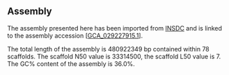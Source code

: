 **Assembly**
--------

The assembly presented here has been imported from [INSDC](http://www.insdc.org) and is linked to the assembly accession [[GCA\_029227915.1](http://www.ebi.ac.uk/ena/data/view/GCA_029227915.1)].

The total length of the assembly is 480922349 bp contained within 78 scaffolds.
The scaffold N50 value is 33314500, the scaffold L50 value is 7.
The GC% content of the assembly is 36.0%.
